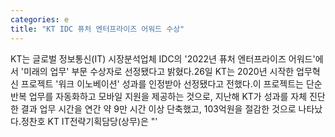 ```yaml
---
categories: e
title: "KT IDC 퓨처 엔터프라이즈 어워드 수상"
---
```

KT는 글로벌 정보통신(IT) 시장분석업체 IDC의 &#39;2022년 퓨처 엔터프라이즈 어워드&#39;에서 &#39;미래의 업무&#39; 부문 수상자로 선정됐다고 밝혔다.26일 KT는 2020년 시작한 업무혁신 프로젝트 &#39;워크 이노베이션&#39; 성과를 인정받아 선정됐다고 전했다.이 프로젝트는 단순반복 업무를 자동화하고 모바일 지원을 제공하는 것으로, 지난해 KT가 성과를 자체 진단한 결과 업무 시간을 연간 약 9만 시간 이상 단축했고, 103억원을 절감한 것으로 나타났다.정찬호 KT IT전략기획담당(상무)은 "&#39;